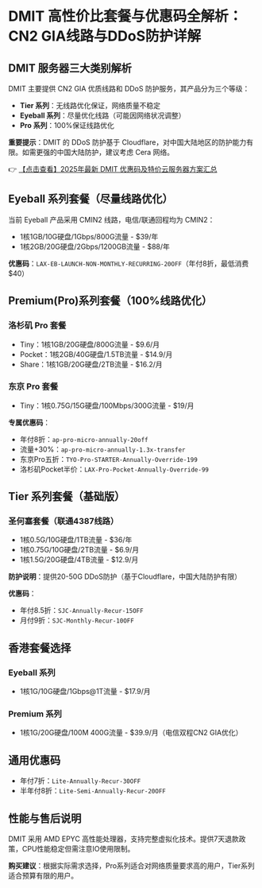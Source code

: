 # DMIT 高性价比套餐与优惠码全解析：CN2 GIA线路与DDoS防护详解

## DMIT 服务器三大类别解析

DMIT 主要提供 CN2 GIA 优质线路和 DDoS 防护服务，其产品分为三个等级：

- **Tier 系列**：无线路优化保证，网络质量不稳定
- **Eyeball 系列**：尽量优化线路（可能因网络状况调整）
- **Pro 系列**：100%保证线路优化

**重要提示**：DMIT 的 DDoS 防护基于 Cloudflare，对中国大陆地区的防护能力有限。如需更强的中国大陆防护，建议考虑 Cera 网络。

👉 [【点击查看】2025年最新 DMIT 优惠码及特价云服务器方案汇总](https://bit.ly/dmit_coupon)

## Eyeball 系列套餐（尽量线路优化）

当前 Eyeball 产品采用 CMIN2 线路，电信/联通回程均为 CMIN2：

- 1核1GB/10G硬盘/1Gbps/800G流量 - $39/年
- 1核2GB/20G硬盘/2Gbps/1200GB流量 - $88/年

**优惠码**：`LAX-EB-LAUNCH-NON-MONTHLY-RECURRING-20OFF`（年付8折，最低消费$40）

## Premium(Pro)系列套餐（100%线路优化）

### 洛杉矶 Pro 套餐
- Tiny：1核1GB/20G硬盘/800G流量 - $9.6/月
- Pocket：1核2GB/40G硬盘/1.5TB流量 - $14.9/月
- Share：1核1GB/20G硬盘/2TB流量 - $16.2/月

### 东京 Pro 套餐
- Tiny：1核0.75G/15G硬盘/100Mbps/300G流量 - $19/月

**专属优惠码**：
- 年付8折：`ap-pro-micro-annually-20off`
- 流量+30%：`ap-pro-micro-annually-1.3x-transfer`
- 东京Pro五折：`TYO-Pro-STARTER-Annually-Override-199`
- 洛杉矶Pocket半价：`LAX-Pro-Pocket-Annually-Override-99`

## Tier 系列套餐（基础版）

### 圣何塞套餐（联通4387线路）
- 1核0.5G/10G硬盘/1TB流量 - $36/年
- 1核0.75G/10G硬盘/2TB流量 - $6.9/月
- 1核1.5G/20G硬盘/4TB流量 - $12.9/月

**防护说明**：提供20-50G DDoS防护（基于Cloudflare，中国大陆防护有限）

**优惠码**：
- 年付8.5折：`SJC-Annually-Recur-15OFF`
- 月付9折：`SJC-Monthly-Recur-10OFF`

## 香港套餐选择

### Eyeball 系列
- 1核1G/10G硬盘/1Gbps@1T流量 - $17.9/月

### Premium 系列
- 1核1G/20G硬盘/100M 400G流量 - $39.9/月（电信双程CN2 GIA优化）

## 通用优惠码
- 年付7折：`Lite-Annually-Recur-30OFF`
- 半年付8折：`Lite-Semi-Annually-Recur-20OFF`

## 性能与售后说明

DMIT 采用 AMD EPYC 高性能处理器，支持完整虚拟化技术。提供7天退款政策，CPU性能稳定但需注意IO使用限制。

**购买建议**：根据实际需求选择，Pro系列适合对网络质量要求高的用户，Tier系列适合预算有限的用户。
